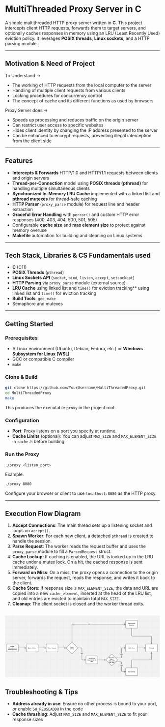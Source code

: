 # MultiThreaded Proxy Server in C

A simple multithreaded HTTP proxy server written in **C**. This project intercepts client HTTP requests, forwards them to target servers, and optionally caches responses in memory using an LRU (Least Recently Used) eviction policy. It leverages **POSIX threads**, **Linux sockets**, and a HTTP parsing module.

---

## Motivation & Need of Project

To Understand →

- The working of HTTP requests from the local computer to the server
- Handling of multiple client requests from various clients
- Locking procedures for concurrency control
- The concept of cache and its different functions as used by browsers

Proxy Server does →

- Speeds up processing and reduces traffic on the origin server
- Can restrict user access to specific websites
- Hides client identity by changing the IP address presented to the server
- Can be enhanced to encrypt requests, preventing illegal interception from the client side

---

## Features

- **Intercepts & Forwards** HTTP/1.0 and HTTP/1.1 requests between clients and origin servers
- **Thread-per-Connection** model using **POSIX threads (pthread)** for handling multiple simultaneous clients
- **Synchronized In-Memory LRU Cache** implemented with a linked list and **pthread mutexes** for thread-safe caching
- **HTTP Parser** (`proxy_parse` module) for request line and header extraction
- **Graceful Error Handling** with `perror()` and custom HTTP error responses (400, 403, 404, 500, 501, 505)
- Configurable **cache size** and **max element size** to protect against memory overuse
- **Makefile** automation for building and cleaning on Linux systems

---

## Tech Stack, Libraries & CS Fundamentals used

- **C** (C11)
- **POSIX Threads** (`pthread`)
- **Linux Sockets API** (`socket`, `bind`, `listen`, `accept`, `setsockopt`)
- **HTTP Parsing** via `proxy_parse` module (external source)
- **LRU Cache** using linked list and `time()` for eviction tracking\*\* using linked list and `time()` for eviction tracking
- **Build Tools**: `gcc`, `make`
- Semaphore and mutexes

---

## Getting Started

### Prerequisites

- A Linux environment (Ubuntu, Debian, Fedora, etc.) or **Windows Subsystem for Linux (WSL)**
- GCC or compatible C compiler
- `make`

### Clone & Build

```bash
git clone https://github.com/YourUsername/MultiThreadedProxy.git
cd MultiThreadedProxy
make
```

This produces the executable `proxy` in the project root.

### Configuration

- **Port**: Proxy listens on a port you specify at runtime.
- **Cache Limits** (optional): You can adjust `MAX_SIZE` and `MAX_ELEMENT_SIZE` in `cache.h` before building.

### Run the Proxy

```bash
./proxy <listen_port>
```

Example:

```bash
./proxy 8080
```

Configure your browser or client to use `localhost:8080` as the HTTP proxy.

---

## Execution Flow Diagram

1. **Accept Connections**: The main thread sets up a listening socket and loops on `accept()`.
2. **Spawn Worker**: For each new client, a detached `pthread` is created to handle the session.
3. **Parse Request**: The worker reads the request buffer and uses the `proxy_parse` module to fill a `ParsedRequest` struct.
4. **Cache Lookup**: If caching is enabled, the URL is looked up in the LRU cache under a mutex lock. On a hit, the cached response is sent immediately.
5. **Forward on Miss**: On a miss, the proxy opens a connection to the origin server, forwards the request, reads the response, and writes it back to the client.
6. **Cache Store**: If response size ≤ `MAX_ELEMENT_SIZE`, the data and URL are copied into a new `cache_element`, inserted at the head of the LRU list, and old entries are evicted to maintain total `MAX_SIZE`.
7. **Cleanup**: The client socket is closed and the worker thread exits.

![alt text](image.png)
---

## Troubleshooting & Tips

- **Address already in use**: Ensure no other process is bound to your port, or enable `SO_REUSEADDR` in the code
- **Cache thrashing**: Adjust `MAX_SIZE` and `MAX_ELEMENT_SIZE` to fit your response sizes



